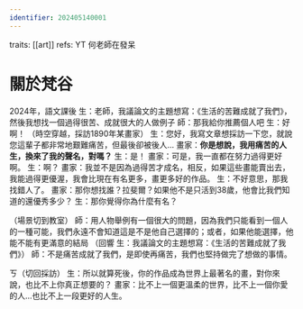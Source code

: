 ```yaml
---
identifier: 202405140001
---
```

traits: [[art]]
refs: YT 何老師在發呆
# 關於梵谷
2024年，語文課後
生：老師，我議論文的主題想寫：《生活的苦難成就了我們》，然後我想找一個過得很苦、成就很大的人做例子
師：那我給你推薦個人吧
生：好啊！
（時空穿越，採訪1890年某畫家）
生：您好，我寫文章想採訪一下您，就說您這輩子都非常地艱難痛苦，但最後卻被後人...
畫家：**你是想說，我用痛苦的人生，換來了我的聲名，對嗎？**
生：是！
畫家：可是，我一直都在努力過得更好啊。
生：啊？
畫家：我並不是因為過得苦才成名，相反，如果這些畫能賣出去，我能過得更優渥，我會比現在有名更多，畫更多好的作品。
生：不好意思，那我找錯人了。
畫家：那你想找誰？拉斐爾？如果他不是只活到38歲，他會比我們知道的還優秀多少？
生：那你覺得你為什麼有名？

（場景切到教室）
師：用人物舉例有一個很大的問題，因為我們只能看到一個人的一種可能，我們永遠不會知道這是不是他自己選擇的；或者，如果他能選擇，他能不能有更滿意的結局
（回響 生：我議論文的主題想寫：《生活的苦難成就了我們》）
師：不是痛苦成就了我們，是即使再痛苦，我們也堅持做完了想做的事情。

ㄎ（切回採訪）
生：所以就算死後，你的作品成為世界上最著名的畫，對你來說，也比不上你真正想要的？
畫家：比不上一個更溫柔的世界，比不上一個你愛的人...也比不上一段更好的人生。










